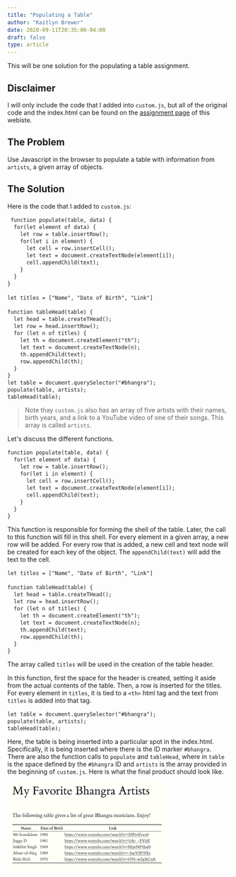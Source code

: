 ```yaml
---
title: "Populating a Table"
author: "Kaitlyn Brewer"
date: 2020-09-11T20:35:00-04:00
draft: false
type: article
---
```


This will be one solution for the populating a table assignment. 

<!--more-->
## Disclaimer
I will only include the code that I added into `custom.js`, but all of the original code and the index.html can be found on the [assignment page](https://csc324docs.netlify.app/jsapps/populate/) of this webiste. 

## The Problem
Use Javascript in the browser to populate a table with information from `artists`, a given array of objects. 

## The Solution 
Here is the code that I added to `custom.js`:

```{javascript}
 function populate(table, data) {
  for(let element of data) {
    let row = table.insertRow();
    for(let i in element) {
      let cell = row.insertCell();
      let text = document.createTextNode(element[i]);
      cell.appendChild(text);
    }
  }
}

let titles = ["Name", "Date of Birth", "Link"]

function tableHead(table) {
  let head = table.createTHead();
  let row = head.insertRow();
  for (let n of titles) {
    let th = document.createElement("th");
    let text = document.createTextNode(n);
    th.appendChild(text);
    row.appendChild(th);
  }
}
let table = document.querySelector("#bhangra");
populate(table, artists);
tableHead(table);
```
>Note thay `custom.js` also has an array of five artists with their names, birth years, and a link to a YouTube video of one of their songs. This array is called `artists`. 

Let's discuss the different functions.

```{javascript}
function populate(table, data) {
  for(let element of data) {
    let row = table.insertRow();
    for(let i in element) {
      let cell = row.insertCell();
      let text = document.createTextNode(element[i]);
      cell.appendChild(text);
    }
  }
}
```
This function is responsible for forming the shell of the table. Later, the call to this function will fill in this shell. For every element in a given array, a new row will be added. For every row that is added, a new cell and text node will be created for each key of the object. The `appendChild(text)` will add the text to the cell. 

```{javascript}
let titles = ["Name", "Date of Birth", "Link"]

function tableHead(table) {
  let head = table.createTHead();
  let row = head.insertRow();
  for (let n of titles) {
    let th = document.createElement("th");
    let text = document.createTextNode(n);
    th.appendChild(text);
    row.appendChild(th);
  }
}
```
The array called `titles` will be used in the creation of the table header.

In this function, first the space for the header is created, setting it aside from the actual contents of the table. Then, a row is inserted for the titles. For every element in `titles`, it is tied to a `<th>` html tag and the text from `titles` is added into that tag. 

```{javascript}
let table = document.querySelector("#bhangra");
populate(table, artists);
tableHead(table);
```
Here, the table is being inserted into a particular spot in the index.html. Specifically, it is being inserted where there is the ID marker `#bhangra`.
There are also the function calls to `populate` and `tableHead`, where in `table` is the space defined by the `#bhangra` ID and `artists` is the array provided in the beginning of `custom.js`. Here is what the final product should look like. 

![a table](bhangra.png)


